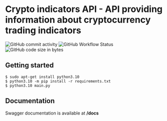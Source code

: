 # Crypto indicators API - API providing information about cryptocurrency trading indicators

![GitHub commit activity](https://img.shields.io/github/commit-activity/w/Forwall100/crypto-indicators-api)
![GitHub Workflow Status](https://img.shields.io/github/workflow/status/Forwall100/crypto-indicators-api/pytest?label=tests)
![GitHub code size in bytes](https://img.shields.io/github/languages/code-size/Forwall100/crypto-indicators-api)

## Getting started

```
$ sudo apt-get install python3.10
$ python3.10 -m pip install -r requirements.txt
$ python3.10 main.py
```

## Documentation

Swagger documentation is available at **/docs**
